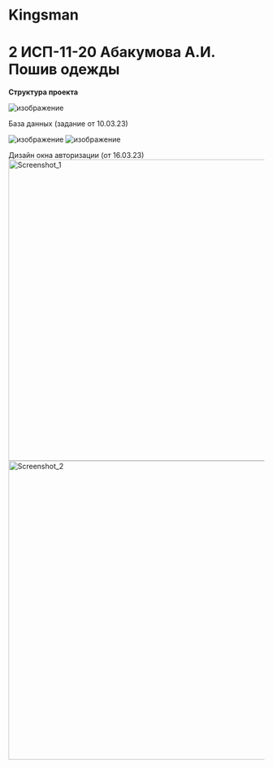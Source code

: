 # Kingsman

<h1> 2 ИСП-11-20 Абакумова А.И. Пошив одежды </h1>

<b> Структура проекта </b>

![изображение](https://user-images.githubusercontent.com/99207233/224033488-ea847227-b949-4ff1-8ddd-6dbcffbd1627.png)

База данных (задание от 10.03.23)

![изображение](https://user-images.githubusercontent.com/99207233/225609636-6f8db205-75ed-426b-9573-1bde99dbbcaf.png)
![изображение](https://user-images.githubusercontent.com/99207233/225609698-3e126435-3996-4a17-b92d-96aa713777db.png)

Дизайн окна авторизации (от 16.03.23)
<img width="592" alt="Screenshot_1" src="https://user-images.githubusercontent.com/99207233/225826148-c58a7154-d0e8-4f42-bb6b-dc630526cd4b.png">
<img width="587" alt="Screenshot_2" src="https://user-images.githubusercontent.com/99207233/225826176-e46c0c12-b41e-46c1-973f-3eb200f7ef66.png">

